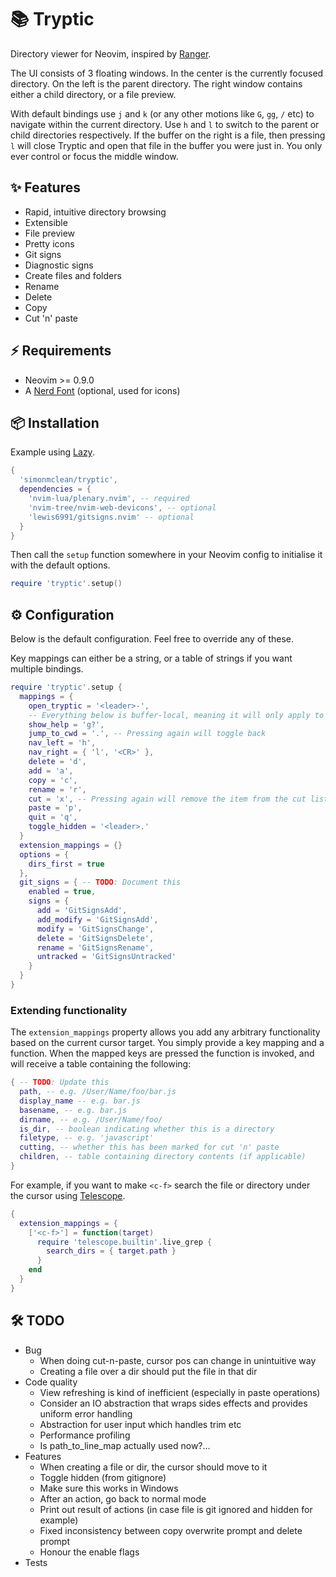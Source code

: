 # 📚 Tryptic

Directory viewer for Neovim, inspired by [Ranger](https://github.com/ranger/ranger).

The UI consists of 3 floating windows. In the center is the currently focused directory. On the left is the parent directory.
The right window contains either a child directory, or a file preview.

With default bindings use `j` and `k` (or any other motions like `G`,  `gg`, `/` etc) to navigate within the current directory.
Use `h` and `l` to switch to the parent or child directories respectively.
If the buffer on the right is a file, then pressing `l` will close Tryptic and open that file in the buffer you were just in.
You only ever control or focus the middle window.

## ✨ Features

- Rapid, intuitive directory browsing
- Extensible
- File preview
- Pretty icons
- Git signs
- Diagnostic signs
- Create files and folders
- Rename
- Delete
- Copy
- Cut 'n' paste

## ⚡️ Requirements

- Neovim >= 0.9.0
- A [Nerd Font](https://www.nerdfonts.com/) (optional, used for icons)

## 📦 Installation

Example using [Lazy](https://github.com/folke/lazy.nvim).

```lua
{
  'simonmclean/tryptic',
  dependencies = {
    'nvim-lua/plenary.nvim', -- required
    'nvim-tree/nvim-web-devicons', -- optional
    'lewis6991/gitsigns.nvim' -- optional
  }
}
```

Then call the `setup` function somewhere in your Neovim config to initialise it with the default options.

```lua
require 'tryptic'.setup()
```

## ⚙️ Configuration

Below is the default configuration. Feel free to override any of these.

Key mappings can either be a string, or a table of strings if you want multiple bindings.

```lua
require 'tryptic'.setup {
  mappings = {
    open_tryptic = '<leader>-',
    -- Everything below is buffer-local, meaning it will only apply to Tryptic windows
    show_help = 'g?',
    jump_to_cwd = '.', -- Pressing again will toggle back
    nav_left = 'h',
    nav_right = { 'l', '<CR>' },
    delete = 'd',
    add = 'a',
    copy = 'c',
    rename = 'r',
    cut = 'x', -- Pressing again will remove the item from the cut list
    paste = 'p',
    quit = 'q',
    toggle_hidden = '<leader>.'
  }
  extension_mappings = {}
  options = {
    dirs_first = true
  },
  git_signs = { -- TODO: Document this
    enabled = true,
    signs = {
      add = 'GitSignsAdd',
      add_modify = 'GitSignsAdd',
      modify = 'GitSignsChange',
      delete = 'GitSignsDelete',
      rename = 'GitSignsRename',
      untracked = 'GitSignsUntracked'
    }
  }
}
```

### Extending functionality

The `extension_mappings` property allows you add any arbitrary functionality based on the current cursor target.
You simply provide a key mapping and a function. When the mapped keys are pressed the function is invoked, and will receive a table containing the following:

```lua
{ -- TODO: Update this
  path, -- e.g. /User/Name/foo/bar.js
  display_name -- e.g. bar.js
  basename, -- e.g. bar.js
  dirname, -- e.g. /User/Name/foo/
  is_dir, -- boolean indicating whether this is a directory
  filetype, -- e.g. 'javascript'
  cutting, -- whether this has been marked for cut 'n' paste
  children, -- table containing directory contents (if applicable)
}
```

For example, if you want to make `<c-f>` search the file or directory under the cursor using [Telescope](https://github.com/nvim-telescope/telescope.nvim).

```lua
{
  extension_mappings = {
    ['<c-f>'] = function(target)
      require 'telescope.builtin'.live_grep {
        search_dirs = { target.path }
      }
    end
  }
}
```

## 🛠️ TODO
- Bug
    - When doing cut-n-paste, cursor pos can change in unintuitive way
    - Creating a file over a dir should put the file in that dir
- Code quality
    - View refreshing is kind of inefficient (especially in paste operations)
    - Consider an IO abstraction that wraps sides effects and provides uniform error handling
    - Abstraction for user input which handles trim etc
    - Performance profiling
    - Is path_to_line_map actually used now?...
- Features
    - When creating a file or dir, the cursor should move to it
    - Toggle hidden (from gitignore)
    - Make sure this works in Windows
    - After an action, go back to normal mode
    - Print out result of actions (in case file is git ignored and hidden for example)
    - Fixed inconsistency between copy overwrite prompt and delete prompt
    - Honour the enable flags
- Tests
